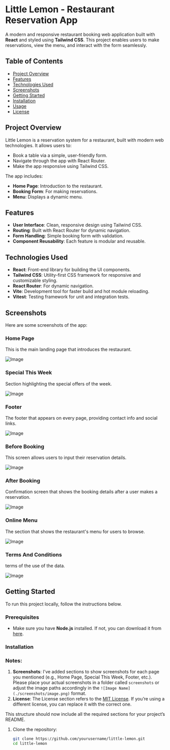 ﻿# Little Lemon - Restaurant Reservation App

A modern and responsive restaurant booking web application built with **React** and styled using **Tailwind CSS**. This project enables users to make reservations, view the menu, and interact with the form seamlessly.

## Table of Contents
- [Project Overview](#project-overview)
- [Features](#features)
- [Technologies Used](#technologies-used)
- [Screenshots](#screenshots)
- [Getting Started](#getting-started)
- [Installation](#installation)
- [Usage](#usage)
- [License](#license)

## Project Overview

Little Lemon is a reservation system for a restaurant, built with modern web technologies. It allows users to:
- Book a table via a simple, user-friendly form.
- Navigate through the app with React Router.
- Make the app responsive using Tailwind CSS.
  
The app includes:
- **Home Page**: Introduction to the restaurant.
- **Booking Form**: For making reservations.
- **Menu**: Displays a dynamic menu.

## Features

- **User Interface**: Clean, responsive design using Tailwind CSS.
- **Routing**: Built with React Router for dynamic navigation.
- **Form Handling**: Simple booking form with validation.
- **Component Reusability**: Each feature is modular and reusable.

## Technologies Used

- **React**: Front-end library for building the UI components.
- **Tailwind CSS**: Utility-first CSS framework for responsive and customizable styling.
- **React Router**: For dynamic navigation.
- **Vite**: Development tool for faster build and hot module reloading.
- **Vitest**: Testing framework for unit and integration tests.

## Screenshots

Here are some screenshots of the app:

### Home Page
This is the main landing page that introduces the restaurant.

![Image](https://github.com/user-attachments/assets/e8298b32-9a97-41f2-9437-14384dfaada6)

### Special This Week
Section highlighting the special offers of the week.

![Image](https://github.com/user-attachments/assets/ace2bde9-6e25-4fcb-9c44-2ee1bf3ada55)

### Footer
The footer that appears on every page, providing contact info and social links.

![Image](https://github.com/user-attachments/assets/07c20baa-956f-42e1-a0fb-7ea923047885)

### Before Booking
This screen allows users to input their reservation details.

![Image](https://github.com/user-attachments/assets/12529b73-a902-45f6-bfd5-b6cafe8057bd)

### After Booking
Confirmation screen that shows the booking details after a user makes a reservation.

![Image](https://github.com/user-attachments/assets/ab3f8e1e-c62c-497e-9952-59b8c644c6ad)

### Online Menu
The section that shows the restaurant's menu for users to browse.

![Image](https://github.com/user-attachments/assets/39dafc65-a0dc-4969-9427-6b26619620e3)

### Terms And Conditions
terms of the use of the data.

![Image](https://github.com/user-attachments/assets/c9e5cf00-68d3-455e-bdc8-6f62e1583db1)


## Getting Started

To run this project locally, follow the instructions below.

### Prerequisites

- Make sure you have **Node.js** installed. If not, you can download it from [here](https://nodejs.org/).

### Installation


### Notes:

1. **Screenshots**: I've added sections to show screenshots for each page you mentioned (e.g., Home Page, Special This Week, Footer, etc.). Please place your actual screenshots in a folder called `screenshots` or adjust the image paths accordingly in the `![Image Name](./screenshots/image.png)` format.
2. **License**: The License section refers to the [MIT License](LICENSE). If you’re using a different license, you can replace it with the correct one.

This structure should now include all the required sections for your project’s README.


1. Clone the repository:
   ```bash
   git clone https://github.com/yourusername/little-lemon.git
   cd little-lemon

